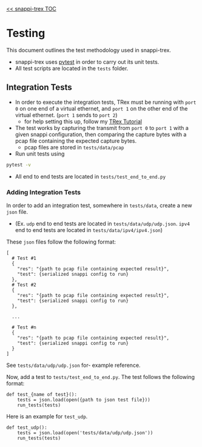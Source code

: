 [<< snappi-trex TOC](../README.md#Table-of-Contents)

# Testing

This document outlines the test methodology used in snappi-trex.

* snappi-trex uses [pytest](https://docs.pytest.org/en/6.2.x/contents.html) in order to carry out its unit tests.
* All test scripts are located in the `tests` folder.

## Integration Tests
* In order to execute the integration tests, TRex must be running with `port 0` on one end of a virtual ethernet, and `port 1` on the other end of the virtual ethernet. (`port 1` sends to `port 2`)
    * for help setting this up, follow my [TRex Tutorial](trex-tutorial.md)
* The test works by capturing the transmit from `port 0` to `port 1` with a given snappi configuration, then comparing the capture bytes with a pcap file containing the expected capture bytes.
    * pcap files are stored in `tests/data/pcap`
* Run unit tests using
```sh
pytest -v
```
* All end to end tests are located in `tests/test_end_to_end.py`

### Adding Integration Tests
In order to add an integration test, somewhere in `tests/data`, create a new `json` file. 
* (Ex. `udp` end to end tests are located in `tests/data/udp/udp.json`. `ipv4` end to end tests are located in `tests/data/ipv4/ipv4.json`)

These `json` files follow the following format:
```
[
  # Test #1
  {
    "res": "{path to pcap file containing expected result}",
    "test": {serialized snappi config to run}
  },
  # Test #2
  {
    "res": "{path to pcap file containing expected result}",
    "test": {serialized snappi config to run}
  },

  ...

  # Test #n
  {
    "res": "{path to pcap file containing expected result}",
    "test": {serialized snappi config to run}
  }
]
```
See `tests/data/udp/udp.json` for- example reference.

Now, add a test to `tests/test_end_to_end.py`. The test follows the following format:
```
def test_{name of test}():
    tests = json.load(open({path to json test file}))
    run_tests(tests)
```

Here is an example for `test_udp`.
```
def test_udp():
    tests = json.load(open('tests/data/udp/udp.json'))
    run_tests(tests)
```